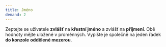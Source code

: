```yaml
---
title: Jméno
demand: 2
---
```


Zeptejte se uživatele **zvlášť** na **křestní jméno** a zvlášť na **příjmení**. Obě hodnoty mějte uložené v proměnných. Vypište je společně na jeden řádek **do konzole** **oddělené mezerou**.

<!-- ---solution

```js
let krestni = prompt('Zadej křestní jméno')
let prijmeni = prompt('Zadej příjmení')

console.log(krestni + ' ' + prijmeni)
``` -->
